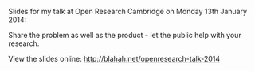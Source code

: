 Slides for my talk at Open Research Cambridge on Monday 13th January 2014:

Share the problem as well as the product - let the public help with your research.

View the slides online: http://blahah.net/openresearch-talk-2014
